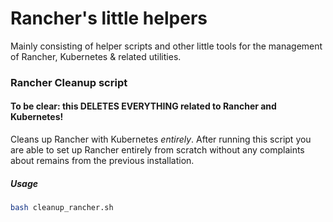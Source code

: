 # Rancher's little helpers

Mainly consisting of helper scripts and other little tools for the management of Rancher, Kubernetes & related utilities.

### Rancher Cleanup script
#### To be clear: this DELETES EVERYTHING related to Rancher and Kubernetes!

Cleans up Rancher with Kubernetes *entirely*.
After running this script you are able to set up Rancher entirely from scratch without any complaints about remains from the previous installation.

##### Usage
```bash
bash cleanup_rancher.sh
```